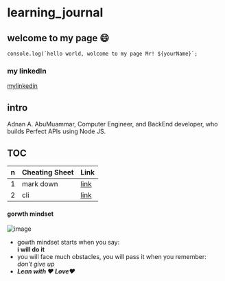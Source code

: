 # learning_journal

## welcome to my page :smile:
```javascipt
console.log(`hello world, wolcome to my page Mr! ${yourName}`;
```
### my linkedIn
[mylinkedin](https://www.linkedin.com/in/adnancompengr)

## intro
Adnan A. AbuMuammar,  Computer Engineer, and BackEnd developer, who builds Perfect APIs using Node JS.

## TOC
n | Cheating Sheet | Link
--- | --- | ---
1 | mark down | [link](https://amuammer.github.io/learning_journal/READ01)
2 | cli | [link](https://amuammer.github.io/learning_journal/READ02)

#### gorwth mindset
![image](https://www.excelsior.edu/wp-content/uploads/2017/03/Growth-Mindset-e1565799493145-386x438.png)

- gowth mindset starts when you say: <br/>
 **i will do it**
- you will face much obstacles, you will pass it when you remember: <br/> *don't give up*
- ***Lean with :heart: Love:heart:***
